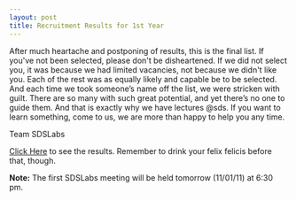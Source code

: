 ```yaml
---
layout: post
title: Recruitment Results for 1st Year
---
```


After much heartache and postponing of results, this is the final list. If you've not been selected, please don't be disheartened. If we did not select you, it was because we had limited vacancies, not because we didn't like you. Each of the rest was as equally likely and capable be to be selected. And each time we took someone’s name off the list, we were stricken with guilt. <!-- -**-END-**- --> There are so many with such great potential, and yet there’s no one to guide them. And that is exactly why we have lectures @sds. If you want to learn something, come to us, we are more than happy to help you any time.

Team SDSLabs

<a href="http://192.168.208.208/blog/wp-content/uploads/2011/01/SDSLabs-Final-Selection-List.pdf">Click Here</a> to see the results. Remember to drink your felix felicis before that, though.

<strong>Note:</strong> The first SDSLabs meeting will be held tomorrow (11/01/11) at 6:30 pm.
